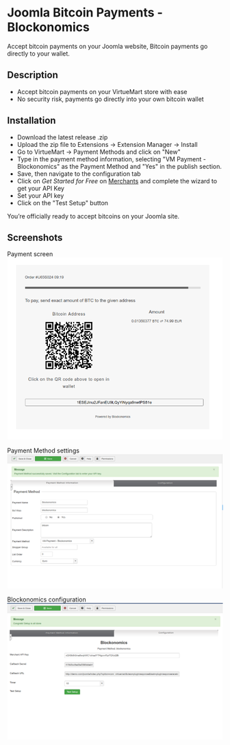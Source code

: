 # Joomla Bitcoin Payments - Blockonomics #
Accept bitcoin payments on your Joomla website, Bitcoin payments go directly to your wallet.

## Description ##
- Accept bitcoin payments on your VirtueMart store with ease
- No security risk, payments go directly into your own bitcoin wallet

## Installation ##
- Download the latest release .zip
- Upload the zip file to Extensions -> Extension Manager -> Install
- Go to VirtueMart -> Payment Methods and click on "New" 
- Type in the payment method information, selecting "VM Payment - Blockonomics" as the Payment Method and "Yes" in the publish section.
- Save, then navigate to the configuration tab 
- Click on *Get Started for Free* on [Merchants](https://www.blockonomics.co/merchants?utm_source=joomla) and complete the wizard to get your API Key
- Set your API key
- Click on the "Test Setup" button

You’re officially ready to accept bitcoins on your Joomla site.

## Screenshots ##

Payment screen
![](screenshots/screenshot-1.png)

Payment Method settings
![](screenshots/screenshot-2.png) 

Blockonomics configuration 
![](screenshots/screenshot-3.png) 
